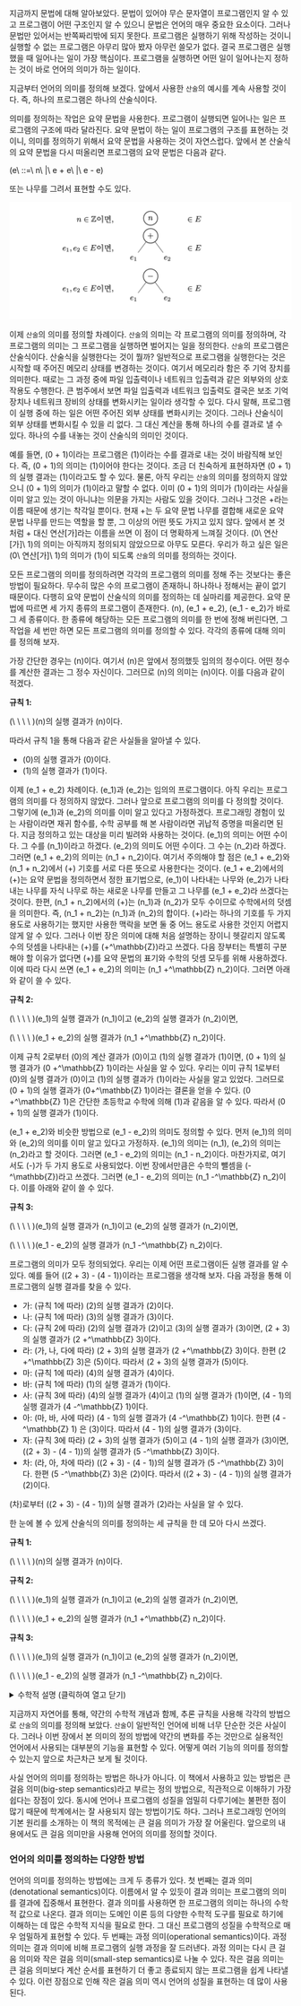 지금까지 문법에 대해 알아보았다. 문법이 있어야 무슨 문자열이 프로그램인지 알 수
있고 프로그램이 어떤 구조인지 알 수 있으니 문법은 언어의 매우 중요한 요소이다.
그러나 문법만 있어서는 반쪽짜리밖에 되지 못한다. 프로그램은 실행하기 위해
작성하는 것이니 실행할 수 없는 프로그램은 아무리 많아 봤자 아무런 쓸모가 없다.
결국 프로그램은 실행했을 때 일어나는 일이 가장 핵심이다. 프로그램을 실행하면
어떤 일이 일어나는지 정하는 것이 바로 언어의 의미가 하는 일이다.

지금부터 언어의 의미를 정의해 보겠다. 앞에서 사용한 `산술`의 예시를 계속 사용할
것이다. 즉, 하나의 프로그램은 하나의 산술식이다.

의미를 정의하는 작업은 요약 문법을 사용한다. 프로그램이 실행되면 일어나는 일은
프로그램의 구조에 따라 달라진다. 요약 문법이 하는 일이 프로그램의 구조를
표현하는 것이니, 의미를 정의하기 위해서 요약 문법을 사용하는 것이 자연스럽다.
앞에서 본 산술식의 요약 문법을 다시 떠올리면 프로그램의 요약 문법은 다음과 같다.

\(e\ ::=\ n\ |\ e + e\ |\ e - e\)

또는 나무를 그려서 표현할 수도 있다.

![](./img/2005_5.png)

이제 `산술`의 의미를 정의할 차례이다. `산술`의 의미는 각 프로그램의 의미를 정의하며,
각 프로그램의 의미는 그 프로그램을 실행하면 벌어지는 일을 정의한다. `산술`의
프로그램은 산술식이다. 산술식을 실행한다는 것이 뭘까? 일반적으로 프로그램을
실행한다는 것은 시작할 때 주어진 메모리 상태를 변경하는 것이다. 여기서 메모리라
함은 주 기억 장치를 의미한다. 때로는 그 과정 중에 파일 입출력이나 네트워크
입출력과 같은 외부와의 상호작용도 수행한다. 큰 범주에서 보면 파일 입출력과
네트워크 입출력도 결국은 보조 기억 장치나 네트워크 장비의 상태를 변화시키는
일이라 생각할 수 있다. 다시 말해, 프로그램이 실행 중에 하는 일은 어떤 주어진
외부 상태를 변화시키는 것이다. 그러나 산술식이 외부 상태를 변화시킬 수 있을 리
없다. 그 대신 계산을 통해 하나의 수를 결과로 낼 수 있다. 하나의 수를 내놓는 것이
산술식의 의미인 것이다.

예를 들면, \(0 + 1\)이라는 프로그램은 \(1\)이라는 수를 결과로 내는 것이 바람직해 보인다.
즉, \(0 + 1\)의 의미는 \(1\)이어야 한다는 것이다. 조금 더 친숙하게 표현하자면 \(0 + 1\)의
실행 결과는 \(1\)이라고도 할 수 있다. 물론, 아직 우리는 `산술`의 의미를 정의하지
않았으니 \(0 + 1\)의 의미가 \(1\)이라고 말할 수 없다. 이미 \(0 + 1\)의 의미가 \(1\)이라는 사실을
이미 알고 있는 것이 아니냐는 의문을 가지는 사람도 있을 것이다. 그러나 그것은
+라는 이름 때문에 생기는 착각일 뿐이다. 현재 +는 두 요약 문법 나무를 결합해
새로운 요약 문법 나무를 만드는 역할을 할 뿐, 그 이상의 어떤 뜻도 가지고 있지
않다. 앞에서 본 것처럼 + 대신 연산[가]라는 이름을 쓰면 이 점이 더 명확하게
느껴질 것이다. \(0\ 연산[가]\ 1\)의 의미는 아직까지 정의되지 않았으므로 아무도 모른다.
우리가 하고 싶은 일은 \(0\ 연산[가]\ 1\)의 의미가 \(1\)이 되도록 `산술`의 의미를 정의하는
것이다.

모든 프로그램의 의미를 정의하려면 각각의 프로그램의 의미를 정해 주는 것보다는
좋은 방법이 필요하다. 무수히 많은 수의 프로그램이 존재하니 하나하나 정해서는
끝이 없기 때문이다. 다행히 요약 문법이 산술식의 의미를 정의하는 데 실마리를
제공한다. 요약 문법에 따르면 세 가지 종류의 프로그램이 존재한다. \(n\), \(e_1 + e_2\),
\(e_1 - e_2\)가 바로 그 세 종류이다. 한 종류에 해당하는 모든 프로그램의 의미를 한 번에
정해 버린다면, 그 작업을 세 번만 하면 모든 프로그램의 의미를 정의할 수 있다.
각각의 종류에 대해 의미를 정의해 보자.

가장 간단한 경우는 \(n\)이다. 여기서 \(n\)은 앞에서 정의했듯 임의의 정수이다. 어떤
정수를 계산한 결과는 그 정수 자신이다. 그러므로 \(n\)의 의미는 \(n\)이다. 이를 다음과
같이 적겠다.

**규칙 1:**

\(\ \ \ \ \)\(n\)의 실행 결과가 \(n\)이다.

따라서 규칙 1을 통해 다음과 같은 사실들을 알아낼 수 있다.

* \(0\)의 실행 결과가 \(0\)이다.
* \(1\)의 실행 결과가 \(1\)이다.

이제 \(e_1 + e_2\) 차례이다. \(e_1\)과 \(e_2\)는 임의의 프로그램이다. 아직 우리는 프로그램의
의미를 다 정의하지 않았다. 그러나 앞으로 프로그램의 의미를 다 정의할 것이다.
그렇기에 \(e_1\)과 \(e_2\)의 의미를 이미 알고 있다고 가정하겠다. 프로그래밍 경험이 있는
사람이라면 재귀 함수를, 수학 공부를 해 본 사람이라면 귀납적 증명을 떠올리면
된다. 지금 정의하고 있는 대상을 미리 빌려와 사용하는 것이다. \(e_1\)의 의미는 어떤
수이다. 그 수를 \(n_1\)이라고 하겠다. \(e_2\)의 의미도 어떤 수이다. 그 수는 \(n_2\)라 하겠다.
그러면 \(e_1 + e_2\)의 의미는 \(n_1 + n_2\)이다. 여기서 주의해야 할 점은 \(e_1 + e_2\)와
\(n_1 + n_2\)에서 \(+\) 기호를 서로 다른 뜻으로 사용한다는 것이다. \(e_1 + e_2\)에서의 \(+\)는 요약
문법을 정의하면서 정한 표기법으로, \(e_1\)이 나타내는 나무와 \(e_2\)가 나타내는 나무를
자식 나무로 하는 새로운 나무를 만들고 그 나무를 \(e_1 + e_2\)라 쓰겠다는 것이다. 한편,
\(n_1 + n_2\)에서의 \(+\)는 \(n_1\)과 \(n_2\)가 모두 수이므로 수학에서의 덧셈을 의미한다. 즉,
\(n_1 + n_2\)는 \(n_1\)과 \(n_2\)의 합이다. \(+\)라는 하나의 기호를 두 가지 용도로 사용하기는 했지만
사용한 맥락을 보면 둘 중 어느 용도로 사용한 것인지 어렵지 않게 알 수 있다.
그러나 이번 장은 의미에 대해 처음 설명하는 장이니 헷갈리지 않도록 수의 덧셈을
나타내는 \(+\)를 \(+^\mathbb{Z}\)라고 쓰겠다. 다음 장부터는 특별히 구분해야 할 이유가 없다면 \(+\)를
요약 문법의 표기와 수학의 덧셈 모두를 위해 사용하겠다. 이에 따라 다시 쓰면
\(e_1 + e_2\)의 의미는 \(n_1 +^\mathbb{Z} n_2\)이다. 그러면 아래와 같이 쓸 수 있다.

**규칙 2:**

\(\ \ \ \ \)\(e_1\)의 실행 결과가 \(n_1\)이고 \(e_2\)의 실행 결과가 \(n_2\)이면,

\(\ \ \ \ \)\(e_1 + e_2\)의 실행 결과가 \(n_1 +^\mathbb{Z} n_2\)이다.

이제 규칙 2로부터 \(0\)의 계산 결과가 \(0\)이고 \(1\)의 실행 결과가 \(1\)이면, \(0 + 1\)의 실행
결과가 \(0 +^\mathbb{Z} 1\)이라는 사실을 알 수 있다. 우리는 이미 규칙 1로부터 \(0\)의 실행 결과가
\(0\)이고 \(1\)의 실행 결과가 \(1\)이라는 사실을 알고 있었다. 그러므로 \(0 + 1\)의 실행 결과가
\(0+^\mathbb{Z} 1\)이라는 결론을 얻을 수 있다. \(0 +^\mathbb{Z} 1\)은 간단한 초등학교 수학에 의해 \(1\)과 같음을
알 수 있다. 따라서 \(0 + 1\)의 실행 결과가 \(1\)이다.

\(e_1 + e_2\)와 비슷한 방법으로 \(e_1 - e_2\)의 의미도 정의할 수 있다. 먼저 \(e_1\)의 의미와 \(e_2\)의
의미를 이미 알고 있다고 가정하자. \(e_1\)의 의미는 \(n_1\), \(e_2\)의 의미는 \(n_2\)라고 할 것이다.
그러면 \(e_1 - e_2\)의 의미는 \(n_1 - n_2\)이다. 마찬가지로, 여기서도 \(-\)가 두 가지 용도로
사용되었다. 이번 장에서만큼은 수학의 뺄셈을 \(-^\mathbb{Z}\)라고 쓰겠다. 그러면 \(e_1 - e_2\)의
의미는 \(n_1 -^\mathbb{Z} n_2\)이다. 이를 아래와 같이 쓸 수 있다.

**규칙 3:**

\(\ \ \ \ \)\(e_1\)의 실행 결과가 \(n_1\)이고 \(e_2\)의 실행 결과가 \(n_2\)이면,

\(\ \ \ \ \)\(e_1 - e_2\)의 실행 결과가 \(n_1 -^\mathbb{Z} n_2\)이다.

프로그램의 의미가 모두 정의되었다. 우리는 이제 어떤 프로그램이든 실행 결과를 알
수 있다. 예를 들어 \((2 + 3) - (4 - 1)\)이라는 프로그램을 생각해 보자. 다음 과정을
통해 이 프로그램의 실행 결과를 찾을 수 있다.

* 가: (규칙 1에 따라) \(2\)의 실행 결과가 \(2\)이다.
* 나: (규칙 1에 따라) \(3\)의 실행 결과가 \(3\)이다.
* 다: (규칙 2에 따라) \(2\)의 실행 결과가 \(2\)이고 \(3\)의 실행 결과가 \(3\)이면, \(2 + 3\)의 실행
결과가 \(2 +^\mathbb{Z} 3\)이다.
* 라: (가, 나, 다에 따라) \(2 + 3\)의 실행 결과가 \(2 +^\mathbb{Z} 3\)이다. 한편 \(2 +^\mathbb{Z} 3\)은 \(5\)이다.
따라서 \(2 + 3\)의 실행 결과가 \(5\)이다.
* 마: (규칙 1에 따라) \(4\)의 실행 결과가 \(4\)이다.
* 바: (규칙 1에 따라) \(1\)의 실행 결과가 \(1\)이다.
* 사: (규칙 3에 따라) \(4\)의 실행 결과가 \(4\)이고 \(1\)의 실행 결과가 \(1\)이면, \(4 - 1\)의 실행
결과가 \(4 -^\mathbb{Z} 1\)이다.
* 아: (마, 바, 사에 따라) \(4 - 1\)의 실행 결과가 \(4 -^\mathbb{Z} 1\)이다. 한편 \(4 -^\mathbb{Z} 1\) 은 \(3\)이다.
따라서 \(4 - 1\)의 실행 결과가 \(3\)이다.
* 자: (규칙 3에 따라) \(2 + 3\)의 실행 결과가 \(5\)이고 \(4 - 1\)의 실행 결과가 \(3\)이면,
\((2 + 3) - (4 - 1)\)의 실행 결과가 \(5 -^\mathbb{Z} 3\)이다.
* 차: (라, 아, 차에 따라) \((2 + 3) - (4 - 1)\)의 실행 결과가 \(5 -^\mathbb{Z} 3\)이다. 한편 \(5 -^\mathbb{Z}
3\)은 \(2\)이다. 따라서 \((2 + 3) - (4 - 1)\)의 실행 결과가 \(2\)이다.

(차)로부터 \((2 + 3) - (4 - 1)\)의 실행 결과가 \(2\)라는 사실을 알 수 있다.

한 눈에 볼 수 있게 산술식의 의미를 정의하는 세 규칙을 한 데 모아 다시 쓰겠다.

**규칙 1:**

\(\ \ \ \ \)\(n\)의 실행 결과가 \(n\)이다.

**규칙 2:**

\(\ \ \ \ \)\(e_1\)의 실행 결과가 \(n_1\)이고 \(e_2\)의 실행 결과가 \(n_2\)이면,

\(\ \ \ \ \)\(e_1 + e_2\)의 실행 결과가 \(n_1 +^\mathbb{Z} n_2\)이다.

**규칙 3:**

\(\ \ \ \ \)\(e_1\)의 실행 결과가 \(n_1\)이고 \(e_2\)의 실행 결과가 \(n_2\)이면,

\(\ \ \ \ \)\(e_1 - e_2\)의 실행 결과가 \(n_1 -^\mathbb{Z} n_2\)이다.


<details><summary>수학적 설명 (클릭하여 열고 닫기)</summary>

이제 `산술`의 의미를 조금 더 수학적으로 엄밀하게 만들어 보겠다. 우선, 의미라는
것이 무엇인지 다시 정의하겠다. 앞서 `산술`의 의미는 각 프로그램의 실행 결과를
정의한다고 했다. 여기서 실행 결과는 어떤 수, 더 정확하게는 어떤 정수이다.
그러므로 `산술`의 의미라는 것은 어떤 프로그램이 주어졌을 때 그 프로그램을 실행하여
나오는 정수를 알려주는 것이다. 따라서 `산술`의 의미는 프로그램에서 정수로 가는
함수이다.

\[의미: E \rightarrow \mathbb{Z}\]

의미가 함수라는 것은 모든 \(E\)의 원소 \(e\)에 대해 \(\mathbb{Z}\)의 원소인 \(의미(e)\)가 유일하게
존재한다는 것이다. `산술`의 경우에서는 이 사실이 성립한다. 어떤 프로그램이든 실행
결과가 존재한다. 또, 어느 프로그램이든 그 프로그램을 실행한 결과는 유일하다.

그러나 일반적인 언어를 고려하면 의미를 함수로 정의하는 것은 좋은 선택이 아니다.
먼저, 어떤 프로그램을 실행한 결과가 존재하지 않을 수 있다. 실행이 끝나지 않는
프로그램이나 실행 중 오류를 일으키는 프로그램이 그러한 프로그램에 해당한다. 이런
프로그램의 예시는 다음 장부터 볼 수 있다. 둘째로, 어떤 프로그램을 실행한 결과가
유일하지 않을 수 있다. 대표적인 예시로는 여러 스레드를 사용하는 병행(concurrent)
프로그램이 있다. 두 스레드의 명령이 무작위 순서로 번갈아 가며 실행된다. 명령이
실행된 순서에 따라 프로그램의 결과가 달라질 수 있기 때문에 한 프로그램을 실행한
결과가 여럿이 될 수 있다. 위의 두 가지 중 한 가지에만 해당하더라도 언어의 의미를
단순하게 프로그램에서 실행 결과로 가는 함수로 정의할 수 없다. 그래서 일반적으로
언어의 의미는 관계(relation)로 정의한다. 물론 `산술`은 굉장히 단순한 언어이기
때문에 둘 모두에 해당하지 않으며 의미를 함수로 정의하는 데 전혀 문제가 없다.
그러나 다음 장부터는 언어의 의미를 관계로 정의해야만 하기에 이번 장부터 언어의
의미를 관계로 정의할 것이다.

먼저 관계가 무엇인지 살펴보자. 집합 \(A\)와 집합 \(B\)의 관계는 \(A\)와 \(B\)의 곱집합인 \(A
\times B = \{ (a, b)\ |\ a \in A \land b \in B \}\)의 부분 집합이다. (\(\land\)는 논리곱을
의미한다. 즉, “\(a \in A \land b \in B\)”는 “\(a \in A\)이고 \(b \in B\)”임을 뜻한다.)
따라서 \(R\)이 \(A\)와 \(B\)의 관계이면 \(R \subseteq A \times B\)를 만족한다. 이때, \((a, b) \in
R\)이면 \(a\ R\ b\)라고 표기한다.

`산술`의 의미는 프로그램과 정수의 관계이다.

\[의미 \subseteq E \times \mathbb{Z}\]

만약 프로그램 \(e\)를 실행한 결과가 \(n\)이라면 \((e, n) \in 의미\)이다. 지금부터 표기를
살짝 바꾸어 의미를 정의하는 관계를 \(\Rightarrow\)라 쓰겠다.

\[\Rightarrow \subseteq E \times \mathbb{Z}\]

그러면 \(e\)를 실행한 결과가 \(n\)이면 \((e, n) \in \Rightarrow\)이며 \(e \Rightarrow
n\)이라고도 쓸 수 있다. \(e\)의 실행 결과가 \(n\)이라는 사실을 꽤 직관적으로 보여 주는
표기법이다. 이런 이유로 \(\Rightarrow\)는 언어의 의미를 정의할 때 널리 사용되는
표기법 중 하나이다. \(\Downarrow\)도 많이 사용되지만 이 책에서는 \(\Rightarrow\)로
통일하겠다. 어디까지나 표기 하는 방법을 약속한 것일 뿐이다. 화살표가 아닌 다른
어떤 기호를 사용해도 무방하다는 것을 기억하기를 바란다.

이제 `산술`의 의미를 정의하는 규칙을 다시 써 보겠다.

**규칙 1:**

\(\ \ \ \ n \Rightarrow n\)

**규칙 2:**

\(\ \ \ \ e_1 \Rightarrow n_1\)이고 \(e_2 \Rightarrow n_2\)이면,

\(\ \ \ \ e_1 + e_2 \Rightarrow n_1 +^\mathbb{Z} n_2\)

**규칙 3:**

\(\ \ \ \ e_1 \Rightarrow n_1\)이고 \(e_2 \Rightarrow n_2\)이면,

\(\ \ \ \ e_1 - e_2 \Rightarrow n_1 -^\mathbb{Z} n_2\)

새로 쓴 규칙을 사용해 \((2 + 3) - (4 - 1)\)의 실행 결과도 다시 구해 보겠다.

* 가: (규칙 1에 따라) \(2 \Rightarrow 2\)
* 나: (규칙 1에 따라) \(3 \Rightarrow 3\)
* 다: (규칙 2에 따라) \(2 \Rightarrow 2\)이고 \(3 \Rightarrow 3\)이면, \(2 + 3 \Rightarrow 2
+^\mathbb{Z} 3\)이다.
* 라: (가, 나, 다에 따라) \(2 + 3 \Rightarrow 2 +^\mathbb{Z} 3\)이다. 한편 \(2 +^\mathbb{Z} 3\)은 \(5\)이다.
따라서 \(2 + 3 \Rightarrow 5\)이다.
* 마: (규칙 1에 따라) \(4 \Rightarrow 4\)이다.
* 바: (규칙 1에 따라) \(1 \Rightarrow 1\)이다.
* 사: (규칙 3에 따라) \(4 \Rightarrow 4\)이고 \(1 \Rightarrow 1\)이면, \(4 - 1 \Rightarrow 4
-^\mathbb{Z} 1\)이다.
* 아: (마, 바, 사에 따라) \(4 - 1 \Rightarrow 4 -^\mathbb{Z} 1\)이다. 한편 \(4 -^\mathbb{Z} 1\) 은 \(3\)이다.
따라서 \(4 - 1 \Rightarrow 3\)이다.
* 자: (규칙 3에 따라) \(2 + 3 \Rightarrow 5\)이고 \(4 - 1 \Rightarrow 3\)이면, \((2 + 3) -
(4 - 1) \Rightarrow 5 -^\mathbb{Z} 3\)이다.
* 차: (라, 아, 차에 따라) \((2 + 3) - (4 - 1) \Rightarrow 5 -^\mathbb{Z} 3\)이다. 한편 \(5 -^\mathbb{Z} 3\)은
\(2\)이다. 따라서 \((2 + 3) - (4 - 1) \Rightarrow 2\)이다.

(차)로부터 \((2 + 3) - (4 - 1) \Rightarrow 2\)라는 사실을 알 수 있다.

여기에 한 가지 표기법을 더 도입하려고 한다. 지금부터는 추론 규칙(inference
rule)이라는 개념을 사용해 언어의 의미를 정의할 것이다. 추론 규칙은 주어진
명제들로부터 새로운 명제를 증명하기 위한 규칙이다. 추론 규칙은 다음과 같은
형태로 작성한다.

\[
\frac
{ [전제]\quad [전제]\quad \cdots\quad [전제] }
{ [결론] }
\]

추론 규칙은 가로선 하나, 가로선 위의 명제들, 가로선 밑의 명제 하나로 구성된다.
가로선 위의 명제들은 전제(premise)라 부르고 가로선 밑의 명제는
결론(conclusion)이라 부른다. 추론 규칙이 의미하는 바는 가로선 위의 전제가 모두
참이라면 결론 역시 참이라는 것이다. 하나의 추론 규칙에는 0개 이상의 전제가 있을
수 있다. 만약 전제가 하나도 없다면 그 추론 규칙은 결론이 반드시 참이라는 것을
뜻한다.

예를 들어, 전건 긍정(modus ponens)을 생각해 보자. 전건 긍정은 “\(P\)이면 \(Q\)”라는
사실을 알고 있고 \(P\)라는 사실도 알고 있을 때 \(Q\)라고 결론지을 수 있음을 말한다.
여기서 \(P\)와 \(Q\)는 임의의 명제를 의미한다. “소크라테스가 사람이면 소크라테스는
죽는다”가 사실이고 “소크라테스가 사람이다”가 사실이면 “소크라테스는 죽는다”도
사실이라는 것이 전건 긍정의 예시이다. 전건 긍정을 추론 규칙으로 쓰면 아래와
같다.

\[
\frac
{ P이면\ Q \quad  P }
{ Q }
\]

수리논리학에 익숙한 사람이라면 “\(P\)이면 \(Q\)”를 \(P \rightarrow Q\)라 쓸 것이다.

\[
\frac
{ P \rightarrow Q   \quad P }
{ Q }
\]

비슷하게 후건 부정(modus tollens)도 추론 규칙으로 쓸 수 있다. 후건 부정은 “\(P\)이면
\(Q\)”라는 사실을 알고 있고 \(Q\)가 거짓임을 알고 있을 때 \(P\)도 거짓이라고 결론지을 수
있음을 말한다. “돌멩이가 사람이면 돌멩이는 죽는다”가 사실이고 “돌멩이는 죽지
않는다”가 사실이면 “돌멩이는 사람이 아니다”도 사실임을 후건 부정을 통해 알 수
있다.

\[
\frac
{ P이면\ Q\quad  Q가\ 거짓 }
{ P가\ 거짓 }
\]

수리논리학에 익숙하다면 “\(P\)가 거짓” 대신 \(\neg P\)라 쓰는 것이 나을 것이다.

\[
\frac
{ P \rightarrow Q \quad  \neg Q }
{ \neg P }
\]

또, 어떤 정수 n에 대해 n은 언제나 n과 같다. 따라서 이를 다음처럼 추론 규칙으로
표현할 수 있다.

\[
\frac
{}
{n = n}
\]

만약 전제가 하나도 없으면 가로선을 생략할 수 있다.

\[n = n\]

이제 추론 규칙을 사용해 `산술`의 의미를 정의해 보겠다.

**규칙 1:**

\[n \Rightarrow n\]

**규칙 2:**

\[
\frac
{ e_1 \Rightarrow n_1 \quad e_2 \Rightarrow n_2 }
{ e_1 + e_2 \Rightarrow n_1 +^\mathbb{Z} n_2 }
\]

**규칙 3:**

\[
\frac
{ e_1 \Rightarrow n_1 \quad  e_2 \Rightarrow n_2 }
{ e_1 - e_2 \Rightarrow n_1 -^\mathbb{Z} n_2 }
\]

간결하면서도 명확하게 의미를 정의할 수 있다.

위의 세 추론 규칙을 사용해 \((2 + 3) - (4 - 1) \Rightarrow 2\)를 증명할 수 있다.
추론 규칙을 사용한 증명을 보기 쉽게 쓰는 방법은 증명 나무(proof tree)를 그리는
것이다. 다음의 과정에 따라 증명 나무를 그릴 수 있다.

먼저, 규칙 1로부터 \(2 \Rightarrow 2\)임을 증명할 수 있다. 규칙 1은 전제가 없으므로
\(2 \Rightarrow 2\)는 자연스럽게 참이다. 따라서 \(2 \Rightarrow 2\)라고 쓰는 것이 \(2
\Rightarrow 2\)의 증명 나무이다. 비슷하게 \(3 \Rightarrow 3\)이라 쓰는 것이 \(3
\Rightarrow 3\)의 증명 나무이다.

그 다음으로는 규칙 2를 사용해 \(2 + 3 \Rightarrow 5\)임을 증명할 수 있다. 단, 이때 \(2
\Rightarrow 2\)와 \(3 \Rightarrow 3\)이라는 전제가 참이어야 한다. 따라서 \(2 + 3
\Rightarrow 5\)의 증명 나무는 아래와 같다.

\[
\frac
{ 2 \Rightarrow 2 \quad 3 \Rightarrow 3 }
{ 2 + 3 \Rightarrow 5 }
\]

여기서 \(2 \Rightarrow 2\)와 \(3 \Rightarrow 3\)은 단순히 명제를 쓴 것이 아니라 증명
나무를 그린 것이다.

비슷한 방식으로 \(4 - 1 \Rightarrow 3\)의 증명 나무도 그릴 수 있다.

\[
\frac
{4 \Rightarrow 4 \quad 1 \Rightarrow 1 }
{ 4 - 1 \Rightarrow 3}
\]

마지막으로 \((2 + 3) - (4 - 1) \Rightarrow 2\)를 증명할 차례이다. 이를 증명하기
위해서는 \(2 + 3 \Rightarrow 5\)와 \(4 - 1 \Rightarrow 3\)라는 전제가 참이어야 한다.
우리는 그 둘이 참이라는 사실을 이미 알고 있으며 각각의 증명 나무도 가지고 있다.
두 증명 나무를 사용해 \((2 + 3) - (4 - 1) \Rightarrow 2\)의 증명 나무를 완성할 수
있다.

\[
\frac
{
  \frac
  {2 \Rightarrow 2 \quad  3 \Rightarrow 3}
  {2 + 3 \Rightarrow 5} \quad
  \frac
  {4 \Rightarrow 4 \quad 1 \Rightarrow 1}
  {4 - 1 \Rightarrow 3}
}
{ (2 + 3) - (4 - 1) \Rightarrow 2 }
\]

위 증명 나무는 그 자체로 \((2 + 3) - (4 - 1) \Rightarrow 2\)의 증명이다. 이로써 \((2 +
3) - (4 - 1)\)의 실행 결과가 \(2\)라는 사실이 언어의 의미에 입각하여 증명되었다.

**--수학적 설명 끝--**

</details>

지금까지 자연어를 통해, 약간의 수학적 개념과 함께, 추론 규칙을 사용해 각각의
방법으로 `산술`의 의미를 정의해 보았다. `산술`이 일반적인 언어에 비해 너무 단순한
것은 사실이다. 그러나 이번 장에서 본 의미의 정의 방법에 약간의 변화를 주는
것만으로 실용적인 언어에서 사용되는 대부분의 기능을 표현할 수 있다. 어떻게 여러
기능의 의미를 정의할 수 있는지 앞으로 차근차근 보게 될 것이다.

사실 언어의 의미를 정의하는 방법은 하나가 아니다. 이 책에서 사용하고 있는 방법은
큰 걸음 의미(big-step semantics)라고 부르는 정의 방법으로, 직관적으로 이해하기
가장 쉽다는 장점이 있다. 동시에 언어나 프로그램의 성질을 엄밀히 다루기에는
불편한 점이 많기 때문에 학계에서는 잘 사용되지 않는 방법이기도 하다. 그러나
프로그래밍 언어의 기본 원리를 소개하는 이 책의 목적에는 큰 걸음 의미가 가장 잘
어울린다. 앞으로의 내용에서도 큰 걸음 의미만을 사용해 언어의 의미를 정의할
것이다.

### 언어의 의미를 정의하는 다양한 방법

언어의 의미를 정의하는 방법에는 크게 두 종류가 있다. 첫 번째는 결과
의미(denotational semantics)이다. 이름에서 알 수 있듯이 결과 의미는 프로그램의
의미를 결과에 집중해서 표현한다. 결과 의미를 사용하면 한 프로그램의 의미는
하나의 수학적 값으로 나온다. 결과 의미는 도메인 이론 등의 다양한 수학적 도구를
필요로 하기에 이해하는 데 많은 수학적 지식을 필요로 한다. 그 대신 프로그램의
성질을 수학적으로 매우 엄밀하게 표현할 수 있다. 두 번째는 과정 의미(operational
semantics)이다. 과정 의미는 결과 의미에 비해 프로그램의 실행 과정을 잘 드러낸다.
과정 의미는 다시 큰 걸음 의미와 작은 걸음 의미(small-step semantics)로 나눌 수
있다. 작은 걸음 의미는 큰 걸음 의미보다 계산 순서를 표현하기 더 좋고 종료되지
않는 프로그램을 쉽게 나타낼 수 있다. 이런 장점으로 인해 작은 걸음 의미 역시
언어의 성질을 표현하는 데 많이 사용된다.
